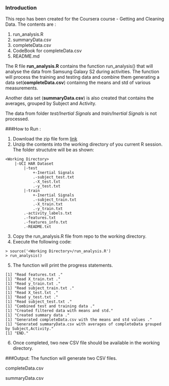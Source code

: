### Introduction

This repo has been created for the Coursera course - Getting and Cleaning Data.
The contents are :

1. run_analysis.R
2. summaryData.csv
3. completeData.csv
4. CodeBook for completeData.csv
5. README.md

The R file **run_analysis.R** contains the function run_analysis() that will analyse the
data from Samsung Galaxy S2 during activities. The function will process the training and testing 
data and combine them generating a data set(**completeData.csv**) containng the means and std of various measurements. 

Another data set (**summaryData.csv**) is also created that contains the averages, grouped by Subject and Activity. 

The data from folder *test/Inertial Signals* and *train/Inertial Signals* is not processed.

###How to Run :
1. Download the zip file form  [link](https://d396qusza40orc.cloudfront.net/getdata%2Fprojectfiles%2FUCI%20HAR%20Dataset.zip)
2. Unzip the contents into the working directory of you current R session. The folder structutre will be as shown:
```
<Working Directory>
	|-UCI HAR Dataset
        |-test
            +-Inertial Signals
            .-subject_test.txt
            .-X_test.txt
            .-y_test.txt
        |-train
            +-Inertial Signals
            .-subject_train.txt
            .-X_train.txt
            .-y_train.txt
        .-activity_labels.txt
        .-features.txt
        .-features_info.txt
        .-README.txt
```

3. Copy the run_analysis.R file from repo to the working directory.
4. Execute the following code:

```{r}
> source('<Working Directory>/run_analysis.R')
> run_analysis()
```
5. The function will print the progress statements.

```
[1] "Read features.txt ."
[1] "Read X_train.txt ."
[1] "Read y_train.txt ."
[1] "Read subject_train.txt ."
[1] "Read X_test.txt ."
[1] "Read y_test.txt ."
[1] "Read subject_test.txt ."
[1] "Combined test and training data ."
[1] "Created filtered data with means and std."
[1] "Created summary data ."
[1] "Generated completeData.csv with the means and std values ."
[1] "Generated summaryData.csv with averages of completeData grouped by Subject,Activity."
[1] "END."
```

6. Once completed, two new CSV file should be available in the working directory.


###Output:
The function will generate two CSV files.

completeData.csv

summaryData.csv

